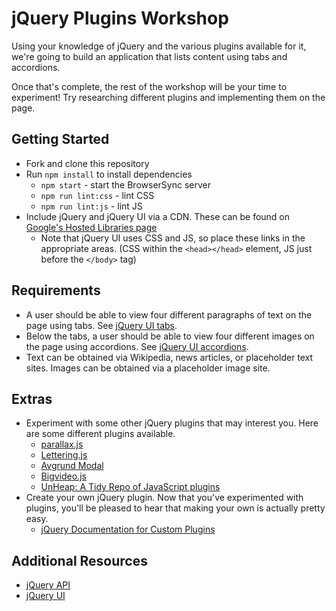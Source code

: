 # jQuery Plugins Workshop

Using your knowledge of jQuery and the various plugins available for it, we're going to build an application that lists content using tabs and accordions.

Once that's complete, the rest of the workshop will be your time to experiment! Try researching different plugins and implementing them on the page.

## Getting Started

* Fork and clone this repository
* Run `npm install` to install dependencies
  * `npm start` - start the BrowserSync server
  * `npm run lint:css` - lint CSS
  * `npm run lint:js` - lint JS
* Include jQuery and jQuery UI via a CDN. These can be found on [Google's Hosted Libraries page](https://developers.google.com/speed/libraries/)
  * Note that jQuery UI uses CSS and JS, so place these links in the appropriate areas. (CSS within the `<head></head>` element, JS just before the `</body>` tag)

## Requirements

* A user should be able to view four different paragraphs of text on the page using tabs. See [jQuery UI tabs](http://jqueryui.com/tabs/).
* Below the tabs, a user should be able to view four different images on the page using accordions. See [jQuery UI accordions](http://jqueryui.com/accordion/).
* Text can be obtained via Wikipedia, news articles, or placeholder text sites. Images can be obtained via a placeholder image site.

## Extras

* Experiment with some other jQuery plugins that may interest you. Here are some different plugins available.
  * [parallax.js](http://pixelcog.github.io/parallax.js/)
  * [Lettering.js](http://letteringjs.com/)
  * [Avgrund Modal](http://labs.voronianski.com/jquery.avgrund.js/)
  * [Bigvideo.js](http://dfcb.github.io/BigVideo.js/)
  * [UnHeap: A Tidy Repo of JavaScript plugins](http://www.unheap.com/)
* Create your own jQuery plugin. Now that you've experimented with plugins, you'll be pleased to hear that making your own is actually pretty easy.
  * [jQuery Documentation for Custom Plugins](https://learn.jquery.com/plugins/basic-plugin-creation/)

## Additional Resources

* [jQuery API](https://api.jquery.com/)
* [jQuery UI](http://jqueryui.com/)
